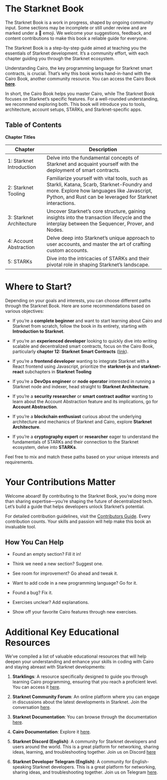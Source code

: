 # The Starknet Book

The Starknet Book is a work in progress, shaped by ongoing community
input. Some sections may be incomplete or still under review and are
marked under a 🚧 emoji. We welcome your suggestions, feedback, and
content contributions to make this book a reliable guide for everyone.

The Starknet Book is a step-by-step guide aimed at teaching you the
essentials of Starknet development. It’s a community effort, with each
chapter guiding you through the Starknet ecosystem.

Understanding Cairo, the key programming language for Starknet smart
contracts, is crucial. That’s why this book works hand-in-hand with the
Cairo Book, another community resource. You can access the Cairo Book
[**here**](https://book.cairo-lang.org/).

In short, the Cairo Book helps you master Cairo, while The Starknet Book
focuses on Starknet’s specific features. For a well-rounded
understanding, we recommend exploring both. This book will introduce you
to tools, architecture, account setups, STARKs, and Starknet-specific
apps.

## Table of Contents

**Chapter Titles**

| Chapter                  | Description                                                                                                                                                                                           |
| ------------------------ | ----------------------------------------------------------------------------------------------------------------------------------------------------------------------------------------------------- |
| 1: Starknet Introduction | Delve into the fundamental concepts of Starknet and acquaint yourself with the deployment of smart contracts.                                                                                         |
| 2: Starknet Tooling      | Familiarize yourself with vital tools, such as Starkli, Katana, Scarb, Starknet-Foundry and more. Explore how languages like Javascript, Python, and Rust can be leveraged for Starknet interactions. |
| 3: Starknet Architecture | Uncover Starknet’s core structure, gaining insights into the transaction lifecycle and the interplay between the Sequencer, Prover, and Nodes.                                                        |
| 4: Account Abstraction   | Delve deep into Starknet’s unique approach to user accounts, and master the art of crafting custom accounts.                                                                                          |
| 5: STARKs                | Dive into the intricacies of STARKs and their pivotal role in shaping Starknet’s landscape.                                                                                                           |

# Where to Start?

Depending on your goals and interests, you can choose different paths
through the Starknet Book. Here are some recommendations based on
various objectives:

- If you’re a **complete beginner** and want to start learning about
  Cairo and Starknet from scratch, follow the book in its entirety,
  starting with **Introduction to Starknet**.

- If you’re an **experienced developer** looking to quickly dive into
  writing scalable and decentralized smart contracts, focus on the
  Cairo Book, particularly **chapter 12: Starknet Smart Contracts**
  ([link](https://book.cairo-lang.org/ch13-00-introduction-to-starknet-smart-contracts.html)).

- If you’re a **frontend developer** wanting to integrate Starknet
  with a React frontend using Javascript, prioritize the
  **starknet-js** and **starknet-react** subchapters in **Starknet
  Tooling**

- If you’re a **DevOps engineer** or **node operator** interested in
  running a Starknet node and indexer, head straight to **Starknet
  Architecture**.

- If you’re a **security researcher** or **smart contract auditor**
  wanting to learn about the Account Abstraction feature and its
  implications, go for **Account Abstraction**.

- If you’re a **blockchain enthusiast** curious about the underlying
  architecture and mechanics of Starknet and Cairo, explore **Starknet
  Architecture**.

- If you’re a **cryptography expert** or **researcher** eager to
  understand the fundamentals of STARKs and their connection to the
  Starknet ecosystem, delve into **STARKs**.

Feel free to mix and match these paths based on your unique interests
and requirements.

# Your Contributions Matter

Welcome aboard! By contributing to the Starknet Book, you’re doing more
than sharing expertise—you’re shaping the future of decentralized tech.
Let’s build a guide that helps developers unlock Starknet’s potential.

For detailed contribution guidelines, visit the [Contributors
Guide](https://github.com/starknet-edu/starknetbook/blob/main/README.md#contribution).
Every contribution counts. Your skills and passion will help make this
book an invaluable tool.

## How You Can Help

- Found an empty section? Fill it in!

- Think we need a new section? Suggest one.

- See room for improvement? Go ahead and tweak it.

- Want to add code in a new programming language? Go for it.

- Found a bug? Fix it.

- Exercises unclear? Add explanations.

- Show off your favorite Cairo features through new exercises.

# Additional Key Educational Resources

We’ve compiled a list of valuable educational resources that will help
deepen your understanding and enhance your skills in coding with Cairo
and staying abreast with Starknet developments:

1.  **Starklings**: A resource specifically designed to guide you
    through learning Cairo programming, ensuring that you reach a
    proficient level. You can access it
    [here](https://github.com/shramee/starklings-cairo1).

2.  **Starknet Community Forum**: An online platform where you can
    engage in discussions about the latest developments in Starknet.
    Join the conversation [here](https://community.starknet.io/).

3.  **Starknet Documentation**: You can browse through the documentation
    [here](https://docs.starknet.io/).

4.  **Cairo Documentation**: Explore it
    [here](https://www.cairo-lang.org/).

5.  **Starknet Discord (English)**: A community for Starknet developers and users around the world. This is a great platform for
    networking, sharing ideas, learning, and troubleshooting together. Join us on
    Discord [here](https://discord.gg/gWyfeCF4)

6.  **Starknet Developer Telegram (English)**: A community for
    English-speaking Starknet developers. This is a great platform for
    networking, sharing ideas, and troubleshooting together. Join us on
    Telegram [here](https://t.me/starknetna).
